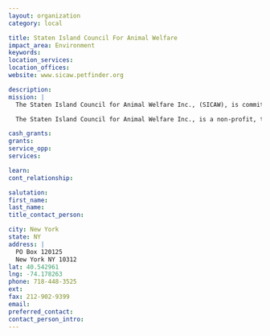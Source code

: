 ```yaml
---
layout: organization
category: local

title: Staten Island Council For Animal Welfare
impact_area: Environment
keywords: 
location_services: 
location_offices: 
website: www.sicaw.petfinder.org

description: 
mission: |
  The Staten Island Council for Animal Welfare Inc., (SICAW), is committed to the rescue, shelter, care and adoption of stray, abandoned and unwanted animals on Staten Island. We are also dedicated to furthering the public's education concerning the issues of proper pet care and importance of spaying and neutering.

  The Staten Island Council for Animal Welfare Inc., is a non-profit, tax-exempt organization (both Federal and New York State) and was founded in 1972.

cash_grants: 
grants: 
service_opp: 
services: 

learn: 
cont_relationship: 

salutation: 
first_name: 
last_name: 
title_contact_person: 

city: New York
state: NY
address: |
  PO Box 120125  
  New York NY 10312
lat: 40.542961
lng: -74.178263
phone: 718-448-3525
ext: 
fax: 212-902-9399
email: 
preferred_contact: 
contact_person_intro: 
---
```

